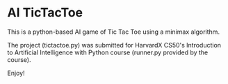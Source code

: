 # AI TicTacToe

This is a python-based AI game of Tic Tac Toe using a minimax algorithm.

The project (tictactoe.py) was submitted for HarvardX CS50's Introduction to Artificial Intelligence with Python course (runner.py provided by the course).

Enjoy!
